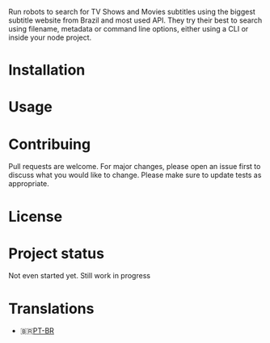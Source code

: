 Run robots to search for TV Shows and Movies subtitles using the biggest subtitle website from Brazil and most used API. They try their best to search using filename, metadata or command line options, either using a CLI or inside your node project.

# Installation

# Usage

# Contribuing
Pull requests are welcome. For major changes, please open an issue first to discuss what you would like to change. Please make sure to update tests as appropriate.

# License

# Project status
Not even started yet. Still work in progress

# Translations
- 🇧🇷[PT-BR](/docs/README.pt-br.md)
